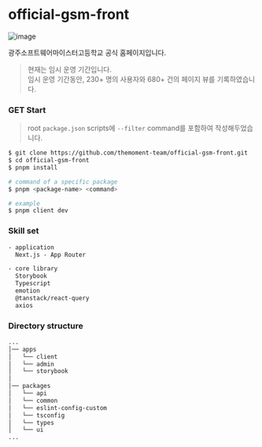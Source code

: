 # official-gsm-front
![image](https://github.com/yoosion030/official-gsm-front/assets/80191860/08b29c78-bd45-4c2c-9c0f-a369522ce80b)

광주소프트웨어마이스터고등학교 공식 홈페이지입니다.
> 현재는 임시 운영 기간입니다.  
> 임시 운영 기간동안, 230+ 명의 사용자와 680+ 건의 페이지 뷰를 기록하였습니다.

### GET Start

> root `package.json` scripts에 `--filter` command를 포함하여 작성해두었습니다.

```bash
$ git clone https://github.com/themoment-team/official-gsm-front.git
$ cd official-gsm-front
$ pnpm install

# command of a specific package
$ pnpm <package-name> <command>

# example
$ pnpm client dev
```

### Skill set

```txt
- application
  Next.js - App Router

- core library
  Storybook
  Typescript
  emotion
  @tanstack/react-query
  axios
```

### Directory structure

```bash
...
│── apps
│   └── client
│   └── admin
│   └── storybook
│
│── packages
│   └── api
│   └── common
│   └── eslint-config-custom
│   └── tsconfig
│   └── types
│   └── ui
...
```
